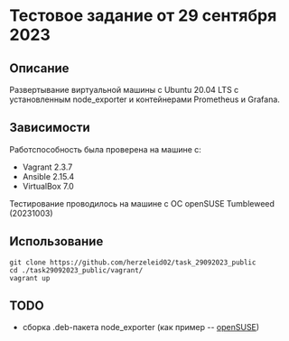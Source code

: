 # Тестовое задание от 29 сентября 2023

## Описание
Развертывание виртуальной машины с Ubuntu 20.04 LTS с установленным node_exporter и контейнерами Prometheus и Grafana.

## Зависимости
Работспособность была проверена на машине с: 
+ Vagrant 2.3.7
+ Ansible 2.15.4
+ VirtualBox 7.0

Тестирование проводилось на машине с ОС openSUSE Tumbleweed (20231003)

## Использование

```
git clone https://github.com/herzeleid02/task_29092023_public
cd ./task29092023_public/vagrant/
vagrant up
```

## TODO
+ сборка .deb-пакета node_exporter (как пример -- [openSUSE](https://software.opensuse.org/package/golang-github-prometheus-node_exporter))
